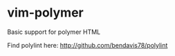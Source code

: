 vim-polymer
===========

Basic support for polymer HTML

Find polylint here: http://github.com/bendavis78/polylint
